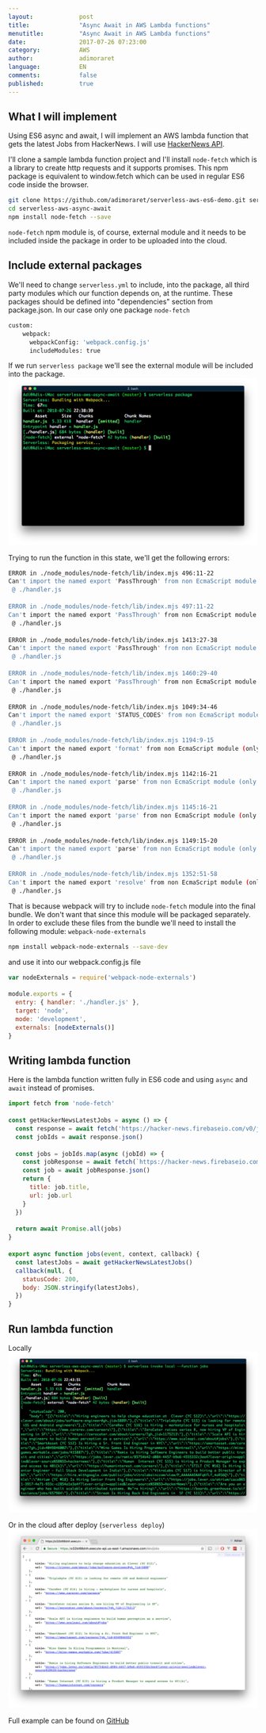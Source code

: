 ```yaml
---
layout:             post
title:              "Async Await in AWS Lambda functions"
menutitle:          "Async Await in AWS Lambda functions"
date:               2017-07-26 07:23:00
category:           AWS
author:             adimoraret
language:           EN
comments:           false
published:          true
---
```

## What I will implement ##
Using ES6 async and await, I will implement an AWS lambda function that gets the latest Jobs from HackerNews. I will use [HackerNews API](https://github.com/HackerNews/API).

I'll clone a sample lambda function project and I'll install ```node-fetch``` which is a library to create http requests and it supports promises. This npm package is equivalent to window.fetch which can be used in regular ES6 code inside the browser. 

```bash
git clone https://github.com/adimoraret/serverless-aws-es6-demo.git serverless-aws-async-await
cd serverless-aws-async-await
npm install node-fetch --save
```
```node-fetch``` npm module is, of course, external module and it needs to be included inside the package in order to be uploaded into the cloud.  

## Include external packages ##
We'll need to change ```serverless.yml``` to include, into the package, all third party modules which our function depends on, at the runtime. These packages should be defined into "dependencies" section from package.json. In our case only one package ```node-fetch```

```bash
custom:
    webpack:
      webpackConfig: 'webpack.config.js'
      includeModules: true
```
If we run ```serverless package``` we'll see the external module will be included into the package.
![serverless package external module](/assets/posts/2018-07-26/serverless-package-external-module.png)

Trying to run the function in this state, we'll get the following errors:

```bash
ERROR in ./node_modules/node-fetch/lib/index.mjs 496:11-22
Can't import the named export 'PassThrough' from non EcmaScript module (only default export is available)
 @ ./handler.js

ERROR in ./node_modules/node-fetch/lib/index.mjs 497:11-22
Can't import the named export 'PassThrough' from non EcmaScript module (only default export is available)
 @ ./handler.js

ERROR in ./node_modules/node-fetch/lib/index.mjs 1413:27-38
Can't import the named export 'PassThrough' from non EcmaScript module (only default export is available)
 @ ./handler.js

ERROR in ./node_modules/node-fetch/lib/index.mjs 1460:29-40
Can't import the named export 'PassThrough' from non EcmaScript module (only default export is available)
 @ ./handler.js

ERROR in ./node_modules/node-fetch/lib/index.mjs 1049:34-46
Can't import the named export 'STATUS_CODES' from non EcmaScript module (only default export is available)
 @ ./handler.js

ERROR in ./node_modules/node-fetch/lib/index.mjs 1194:9-15
Can't import the named export 'format' from non EcmaScript module (only default export is available)
 @ ./handler.js

ERROR in ./node_modules/node-fetch/lib/index.mjs 1142:16-21
Can't import the named export 'parse' from non EcmaScript module (only default export is available)
 @ ./handler.js

ERROR in ./node_modules/node-fetch/lib/index.mjs 1145:16-21
Can't import the named export 'parse' from non EcmaScript module (only default export is available)
 @ ./handler.js

ERROR in ./node_modules/node-fetch/lib/index.mjs 1149:15-20
Can't import the named export 'parse' from non EcmaScript module (only default export is available)
 @ ./handler.js

ERROR in ./node_modules/node-fetch/lib/index.mjs 1352:51-58
Can't import the named export 'resolve' from non EcmaScript module (only default export is available)
 @ ./handler.js
```

That is because webpack will try to include ```node-fetch``` module into the final bundle. We don't want that since this module will be packaged separately. In order to exclude these files from the bundle we'll need to install the following module: ```webpack-node-externals```

```bash
npm install webpack-node-externals --save-dev
```

and use it into our webpack.config.js file

```javascript
var nodeExternals = require('webpack-node-externals')

module.exports = {
  entry: { handler: './handler.js' },
  target: 'node',
  mode: 'development',
  externals: [nodeExternals()]
}
```

## Writing lambda function ##

Here is the lambda function written fully in ES6 code and using ```async``` and ```await``` instead of promises.

```javascript
import fetch from 'node-fetch'

const getHackerNewsLatestJobs = async () => {
  const response = await fetch('https://hacker-news.firebaseio.com/v0/jobstories.json')
  const jobIds = await response.json()

  const jobs = jobIds.map(async (jobId) => {
    const jobResponse = await fetch(`https://hacker-news.firebaseio.com/v0/item/${jobId}.json`)
    const job = await jobResponse.json()
    return {
      title: job.title,
      url: job.url
    }
  })

  return await Promise.all(jobs)
}

export async function jobs(event, context, callback) {
  const latestJobs = await getHackerNewsLatestJobs()
  callback(null, {
    statusCode: 200,
    body: JSON.stringify(latestJobs),
  })
}
```

## Run lambda function ##
Locally
![run lambda function locally](/assets/posts/2018-07-26/serverless-run-async-lambda-function-locally.png)

Or in the cloud after deploy (``` serverless deploy ```)
![run aws es6 function in aws](/assets/posts/2018-07-26/serverless-run-async-lambda-function-in-aws.png)

Full example can be found on [GitHub](https://github.com/adimoraret/serverless-es6-async-await-demo)
